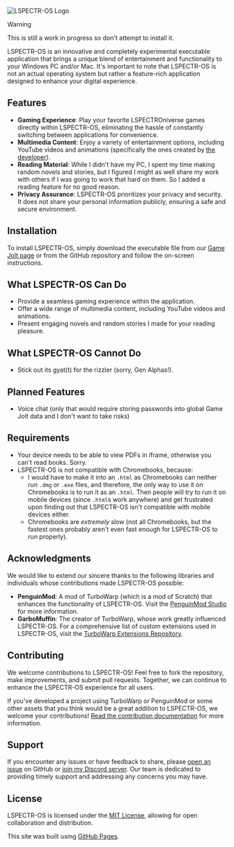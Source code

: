 ![LSPECTR-OS Logo](https://lspectroniztar.github.io/lspectr-os/website/images/Logo.png)

> [!WARNING]
> This is still a work in progress so don't attempt to install it.

LSPECTR-OS is an innovative and completely experimental executable application that brings a unique blend of entertainment and functionality to your Windows PC and/or Mac. It's important to note that LSPECTR-OS is not an actual operating system but rather a feature-rich application designed to enhance your digital experience.

## Features

- **Gaming Experience**: Play your favorite LSPECTROniverse games directly within LSPECTR-OS, eliminating the hassle of constantly switching between applications for convenience.
- **Multimedia Content**: Enjoy a variety of entertainment options, including YouTube videos and animations (specifically the ones created by [the developer](https://github.com/LSPECTRONIZTAR)).
- **Reading Material**: While I didn't have my PC, I spent my time making random novels and stories, but I figured I might as well share my work with others if I was going to work that hard on them. So I added a reading feature for no good reason.
- **Privacy Assurance**: LSPECTR-OS prioritizes your privacy and security. It does not share your personal information publicly, ensuring a safe and secure environment.

## Installation

To install LSPECTR-OS, simply download the executable file from our [Game Jolt page](https://gamejolt.com/games/lspectr-os/836989) or from the GitHub repository and follow the on-screen instructions.

## What LSPECTR-OS Can Do

- Provide a seamless gaming experience within the application.
- Offer a wide range of multimedia content, including YouTube videos and animations.
- Present engaging novels and random stories I made for your reading pleasure.

## What LSPECTR-OS Cannot Do

- Stick out its gyat(t) for the rizzler (sorry, Gen Alphas!).

## Planned Features

- Voice chat (only that would require storing passwords into global Game Jolt data and I don't want to take risks)

## Requirements
- Your device needs to be able to view PDFs in iframe, otherwise you can't read books. Sorry.
- LSPECTR-OS is not compatible with Chromebooks, because:
  - I would have to make it into an `.html` as Chromebooks can neither run `.dmg` or `.exe` files, and therefore, the only way to use it on Chromebooks is to run it as an `.html`. Then people will try to run it on mobile devices (since `.html`s work anywhere) and get frustrated upon finding out that LSPECTR-OS isn't compatible with mobile devices either.
  - Chromebooks are *extremely* slow (not all Chromebooks, but the fastest ones probably aren't even fast enough for LSPECTR-OS to run properly).

## Acknowledgments

We would like to extend our sincere thanks to the following libraries and individuals whose contributions made LSPECTR-OS possible:

- **PenguinMod**: A mod of TurboWarp (which is a mod of Scratch) that enhances the functionality of LSPECTR-OS. Visit the [PenguinMod Studio](https://studio.penguinmod.com) for more information.
- **GarboMuffin**: The creator of TurboWarp, whose work greatly influenced LSPECTR-OS. For a comprehensive list of custom extensions used in LSPECTR-OS, visit the [TurboWarp Extensions Repository](https://extensions.turbowarp.org).

## Contributing

We welcome contributions to LSPECTR-OS! Feel free to fork the repository, make improvements, and submit pull requests. Together, we can continue to enhance the LSPECTR-OS experience for all users.

If you've developed a project using TurboWarp or PenguinMod or some other assets that you think would be a great addition to LSPECTR-OS, we welcome your contributions! [Read the contribution documentation](https://github.com/LSPECTRONIZTAR/lspectr-os/blob/main/CONTRIBUTING.md) for more information.

## Support

If you encounter any issues or have feedback to share, please [open an issue](insert_issue_link_here) on GitHub or [join my Discord server](https://discord.gg/qPDr5G3Qcn). Our team is dedicated to providing timely support and addressing any concerns you may have.

## License

LSPECTR-OS is licensed under the [MIT License](https://github.com/LSPECTRONIZTAR/lspectr-os/blob/main/LICENSE), allowing for open collaboration and distribution.

This site was built using [GitHub Pages](https://pages.github.com/).
